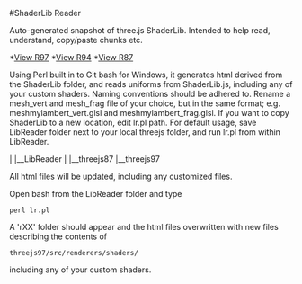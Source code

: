 #ShaderLib Reader

Auto-generated snapshot of three.js ShaderLib.
Intended to help read, understand, copy/paste chunks etc.

*[View R97](https://koober.github.io/Lib-Reader/r97)
*[View R94](https://koober.github.io/Lib-Reader/r94)
*[View R87](https://koober.github.io/Lib-Reader/r87)

Using Perl built in to Git bash for Windows, it generates html derived from the ShaderLib folder, and reads uniforms from ShaderLib.js, including any of your custom shaders. Naming conventions should be adhered to.
Rename a mesh_vert and mesh_frag file of your choice, but in the same format; e.g. meshmylambert_vert.glsl and meshmylambert_frag.glsl.
 If you want to copy ShaderLib to a new location,  edit lr.pl path.
For default usage, save LibReader folder next to your local threejs folder, and run lr.pl from within LibReader.

|
|__LibReader
|
|__threejs87
|__threejs97

All html files will be updated, including any customized files.

Open bash from the LibReader folder and type

    perl lr.pl
    
A 'rXX' folder should appear and the html files overwritten with new files describing the contents of 

    threejs97/src/renderers/shaders/
    
including any of your custom shaders.


